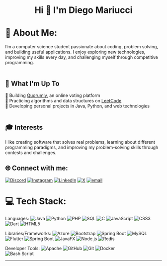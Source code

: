 <h1 align="center">Hi 👋 I'm Diego Mariucci</h1>

# 💫 About Me:
I’m a computer science student passionate about coding, problem solving, and building useful applications. I enjoy exploring new technologies, improving my skills every day, and challenging myself through competitive programming.<br><br>

## 🚀 What I'm Up To
🔹 Building [Quorumly](https://quorumly.it), an online voting platform<br>
🔹 Practicing algorithms and data structures on [LeetCode](https://leetcode.com/u/MariucciDiego/)<br>
🔹 Developing personal projects in Java, Python, and web technologies<br><br>


## 🎓 Interests
I like creating software that solves real problems, learning about different programming paradigms, and improving my problem-solving skills through contests and challenges.


## 🌐 Connect with me:
[![Discord](https://img.shields.io/badge/Discord-%237289DA.svg?logo=discord&logoColor=white)](https://discord.gg/diegomariucci) 
[![Instagram](https://img.shields.io/badge/Instagram-%23E4405F.svg?logo=Instagram&logoColor=white)](https://instagram.com/diegomariucci) 
[![LinkedIn](https://img.shields.io/badge/LinkedIn-%230077B5.svg?logo=linkedin&logoColor=white)](https://linkedin.com/in/diegomariucci) 
[![X](https://img.shields.io/badge/X-black.svg?logo=X&logoColor=white)](https://x.com/diego_mariucci) [![email](https://img.shields.io/badge/Email-D14836?logo=gmail&logoColor=white)](mailto:mariuccidiego@gmail.com) 

# 💻 Tech Stack:
Languages: 
![Java](https://img.shields.io/badge/java-%23ED8B00.svg?style=for-the-badge&logo=openjdk&logoColor=white)
![Python](https://img.shields.io/badge/python-3670A0?style=for-the-badge&logo=python&logoColor=ffdd54) 
![PHP](https://img.shields.io/badge/php-%23777BB4.svg?style=for-the-badge&logo=php&logoColor=white) 
![SQL](https://img.shields.io/badge/sql-%2307405e.svg?style=for-the-badge&logo=postgresql&logoColor=white) 
![C](https://img.shields.io/badge/c-%2300599C.svg?style=for-the-badge&logo=c&logoColor=white) 
![JavaScript](https://img.shields.io/badge/javascript-%23323330.svg?style=for-the-badge&logo=javascript&logoColor=%23F7DF1E) 
![CSS3](https://img.shields.io/badge/css3-%231572B6.svg?style=for-the-badge&logo=css3&logoColor=white) 
![Dart](https://img.shields.io/badge/dart-%230175C2.svg?style=for-the-badge&logo=dart&logoColor=white) 
![HTML5](https://img.shields.io/badge/html5-%23E34F26.svg?style=for-the-badge&logo=html5&logoColor=white)

Libraries/Frameworks:
![Azure](https://img.shields.io/badge/azure-%230072C6.svg?style=for-the-badge&logo=microsoftazure&logoColor=white) 
![Bootstrap](https://img.shields.io/badge/bootstrap-%238511FA.svg?style=for-the-badge&logo=bootstrap&logoColor=white) 
![Spring Boot](https://img.shields.io/badge/spring-%236DB33F.svg?style=for-the-badge&logo=spring&logoColor=white) 
![MySQL](https://img.shields.io/badge/mysql-4479A1.svg?style=for-the-badge&logo=mysql&logoColor=white) 
![Flutter](https://img.shields.io/badge/Flutter-%2302569B.svg?style=for-the-badge&logo=Flutter&logoColor=white) 
![Spring Boot](https://img.shields.io/badge/Spring_Boot-F2F4F9?style=for-the-badge&logo=spring-boot) 
![JavaFX](https://img.shields.io/badge/javafx-%23FF0000.svg?style=for-the-badge&logo=javafx&logoColor=white) 
![Node.js](https://img.shields.io/badge/node.js-6DA55F?style=for-the-badge&logo=node.js&logoColor=white)
![Redis](https://img.shields.io/badge/redis-%23DD0031.svg?style=for-the-badge&logo=redis&logoColor=white) 

Developer Tools:
![Apache](https://img.shields.io/badge/apache-%23D42029.svg?style=for-the-badge&logo=apache&logoColor=white) 
![GitHub](https://img.shields.io/badge/github-%23121011.svg?style=for-the-badge&logo=github&logoColor=white) 
![Git](https://img.shields.io/badge/git-%23F05033.svg?style=for-the-badge&logo=git&logoColor=white)
![Docker](https://img.shields.io/badge/docker-%230db7ed.svg?style=for-the-badge&logo=docker&logoColor=white)  
![Bash Script](https://img.shields.io/badge/bash_script-%23121011.svg?style=for-the-badge&logo=gnu-bash&logoColor=white)




---

<!-- Proudly created with GPRM ( https://gprm.itsvg.in ) -->

<!--
**mariuccidiego/mariuccidiego** is a ✨ _special_ ✨ repository because its `README.md` (this file) appears on your GitHub profile.

Here are some ideas to get you started:

- 🔭 I’m currently working on ...
- 🌱 I’m currently learning ...
- 👯 I’m looking to collaborate on ...
- 🤔 I’m looking for help with ...
- 💬 Ask me about ...
- 📫 How to reach me: ...
- 😄 Pronouns: ...
- ⚡ Fun fact: ...
-->
